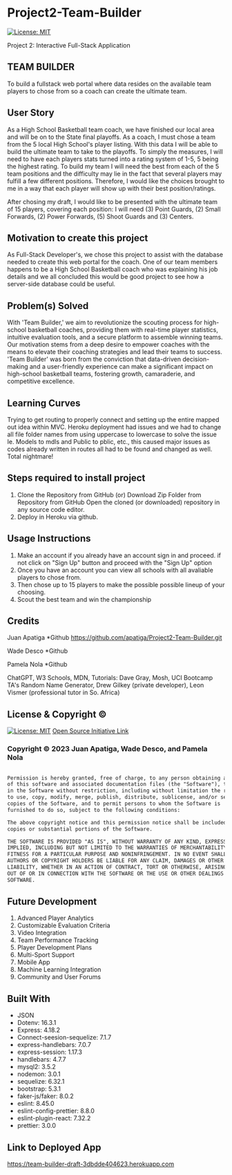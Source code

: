 # Project2-Team-Builder

[![License: MIT](https://img.shields.io/badge/License-MIT-yellow.svg)](https://opensource.org/licenses/MIT)

Project 2: Interactive Full-Stack Application 

## TEAM BUILDER 

To build a fullstack web portal where data resides on the available team players to chose from so a coach can create the ultimate team.

## User Story

As a High School Basketball team coach, we have finished our local area and will be on to the State final playoffs.  As a coach, I must chose a team from the 5 local High School's player listing.  With this data I will be able to build the ultimate team to take to the playoffs.  To simply the measures, I will need to have each players stats turned into a rating system of 1-5, 5 being the highest rating.  To build my team I will need the best from each of the 5 team positions and the difficulty may lie in the fact that several players may fulfill a few different positions.  Therefore, I would like the choices brought to me in a way that each player will show up with their best position/ratings.

After chosing my draft, I would like to be presented with the ultimate team of 15 players, covering each position: I will need (3) Point Guards, (2) Small Forwards, (2) Power Forwards, (5) Shoot Guards and (3) Centers.

## Motivation to create this project

As Full-Stack Developer's, we chose this project to assist with the database needed to create this web portal for the coach.  One of our team members happens to be a High School Basketball coach who was explaining his job details and we all concluded this would be good project to see how a server-side database could be useful.

## Problem(s) Solved

With 'Team Builder,' we aim to revolutionize the scouting process for high-school basketball coaches, providing them with real-time player statistics, intuitive evaluation tools, and a secure platform to assemble winning teams. Our motivation stems from a deep desire to empower coaches with the means to elevate their coaching strategies and lead their teams to success. 'Team Builder' was born from the conviction that data-driven decision-making and a user-friendly experience can make a significant impact on high-school basketball teams, fostering growth, camaraderie, and competitive excellence.


## Learning Curves

Trying to get routing to properly connect and setting up the entire mapped out idea within MVC. Heroku deployment had issues and we had to change all file folder names from using uppercase to lowercase to solve the issue Ie. Models to mdls and Public to pblic, etc., this caused major issues as codes already written in routes all had to be found and changed as well.  Total nightmare!



## Steps required to install project

1. Clone the Repository from GitHub 
(or) Download Zip Folder from Repository from GitHub
Open the cloned (or downloaded) repository in any source code editor.
2. Deploy in Heroku via github.

## Usage Instructions

1. Make an account if you already have an account sign in and proceed. if not click on "Sign Up" button and proceed with the "Sign Up" option
2. Once you have an account you can view all schools with all avaliable players to chose from. 
3. Then chose up to 15 players to make the possible possible lineup of your choosing.
4. Scout the best team and win the championship


## Credits

Juan Apatiga   *Github https://github.com/apatiga/Project2-Team-Builder.git

Wade Desco      *Github

Pamela Nola     *Github

ChatGPT, W3 Schools, MDN, Tutorials: Dave Gray, Mosh, UCI Bootcamp TA's
Random Name Generator, Drew Gilkey (private developer), Leon Vismer (professional tutor in So. Africa)



## License & Copyright ©
  
[![License: MIT](https://img.shields.io/badge/License-MIT-yellow.svg)](https://opensource.org/licenses/MIT) [Open Source Initiative Link](https://opensource.org/licenses/MIT)

### Copyright © 2023 Juan Apatiga, Wade Desco, and Pamela Nola
```md

Permission is hereby granted, free of charge, to any person obtaining a copy
of this software and associated documentation files (the "Software"), to deal
in the Software without restriction, including without limitation the rights
to use, copy, modify, merge, publish, distribute, sublicense, and/or sell
copies of the Software, and to permit persons to whom the Software is
furnished to do so, subject to the following conditions:

The above copyright notice and this permission notice shall be included in all
copies or substantial portions of the Software.

THE SOFTWARE IS PROVIDED "AS IS", WITHOUT WARRANTY OF ANY KIND, EXPRESS OR
IMPLIED, INCLUDING BUT NOT LIMITED TO THE WARRANTIES OF MERCHANTABILITY,
FITNESS FOR A PARTICULAR PURPOSE AND NONINFRINGEMENT. IN NO EVENT SHALL THE
AUTHORS OR COPYRIGHT HOLDERS BE LIABLE FOR ANY CLAIM, DAMAGES OR OTHER
LIABILITY, WHETHER IN AN ACTION OF CONTRACT, TORT OR OTHERWISE, ARISING FROM,
OUT OF OR IN CONNECTION WITH THE SOFTWARE OR THE USE OR OTHER DEALINGS IN THE
SOFTWARE.
```



## Future Development

1. Advanced Player Analytics
2. Customizable Evaluation Criteria
3. Video Integration
4. Team Performance Tracking
5. Player Development Plans
6. Multi-Sport Support
7. Mobile App
8. Machine Learning Integration
9. Community and User Forums


## Built With 

* JSON
* Dotenv: 16.3.1
* Express: 4.18.2
* Connect-seesion-sequelize: 7.1.7
* express-handlebars: 7.0.7
* express-session: 1.17.3
* handlebars: 4.7.7
* mysql2: 3.5.2
* nodemon: 3.0.1
* sequelize: 6.32.1
* bootstrap: 5.3.1
* faker-js/faker: 8.0.2
* eslint: 8.45.0
* eslint-config-prettier: 8.8.0
* eslint-plugin-react: 7.32.2
* prettier: 3.0.0

## Link to Deployed App

https://team-builder-draft-3dbdde404623.herokuapp.com
